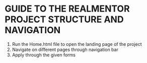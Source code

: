 # GUIDE TO THE REALMENTOR PROJECT STRUCTURE AND NAVIGATION

1.  Run the Home.html file to open the landing page of the project
2.  Navigate on different pages through navigation bar
3.  Apply through the given forms

